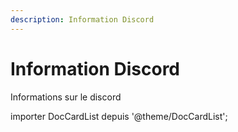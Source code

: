 ```yaml
---
description: Information Discord
---
```


# Information Discord

Informations sur le discord

importer DocCardList depuis '@theme/DocCardList';

<DocCardList />
